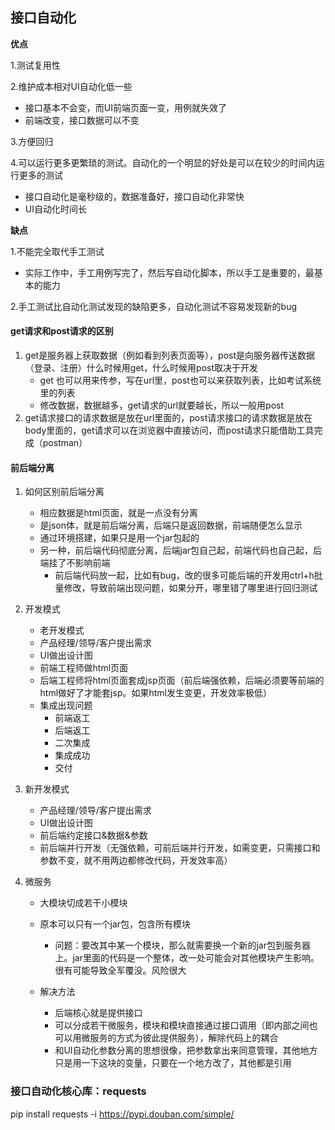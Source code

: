 ## 接口自动化

**优点**

1.测试复用性

2.维护成本相对UI自动化低一些

- 接口基本不会变，而UI前端页面一变，用例就失效了
- 前端改变，接口数据可以不变

3.方便回归

4.可以运行更多更繁琐的测试。自动化的一个明显的好处是可以在较少的时间内运行更多的测试

- 接口自动化是毫秒级的，数据准备好，接口自动化非常快
- UI自动化时间长

**缺点**

1.不能完全取代手工测试

- 实际工作中，手工用例写完了，然后写自动化脚本，所以手工是重要的，最基本的能力

2.手工测试比自动化测试发现的缺陷更多，自动化测试不容易发现新的bug

#### get请求和post请求的区别

1. get是服务器上获取数据（例如看到列表页面等），post是向服务器传送数据（登录、注册）什么时候用get，什么时候用post取决于开发
   - get 也可以用来传参，写在url里，post也可以来获取列表，比如考试系统里的列表
   - 修改数据，数据越多，get请求的url就要越长，所以一般用post
2. get请求接口的请求数据是放在url里面的，post请求接口的请求数据是放在body里面的，get请求可以在浏览器中直接访问，而post请求只能借助工具完成（postman）

#### 前后端分离

1. 如何区别前后端分离
   - 相应数据是html页面，就是一点没有分离
   - 是json体，就是前后端分离，后端只是返回数据，前端随便怎么显示
   - 通过环境搭建，如果只是用一个jar包起的
   - 另一种，前后端代码彻底分离，后端jar包自己起，前端代码也自己起，后端挂了不影响前端
     - 前后端代码放一起，比如有bug，改的很多可能后端的开发用ctrl+h批量修改，导致前端出现问题，如果分开，哪里错了哪里进行回归测试

2. 开发模式
   - 老开发模式
   - 产品经理/领导/客户提出需求
   - UI做出设计图
   - 前端工程师做html页面
   - 后端工程师将html页面套成jsp页面（前后端强依赖，后端必须要等前端的html做好了才能套jsp。如果html发生变更，开发效率极低）
   - 集成出现问题
     - 前端返工
     - 后端返工
     - 二次集成
     - 集成成功
     - 交付

3. 新开发模式
   - 产品经理/领导/客户提出需求
   - UI做出设计图
   - 前后端约定接口&数据&参数
   - 前后端并行开发（无强依赖，可前后端并行开发，如需变更，只需接口和参数不变，就不用两边都修改代码，开发效率高）

4. 微服务

   - 大模块切成若干小模块

   - 原本可以只有一个jar包，包含所有模块

     - 问题：要改其中某一个模块，那么就需要换一个新的jar包到服务器上。jar里面的代码是一个整体，改一处可能会对其他模块产生影响。很有可能导致全军覆没。风险很大

   - 解决方法

     - 后端核心就是提供接口
     - 可以分成若干微服务，模块和模块直接通过接口调用（即内部之间也可以用微服务的方式为彼此提供服务），解除代码上的耦合
     - 和UI自动化参数分离的思想很像，把参数拿出来同意管理，其他地方只是用一下这块的变量，只要在一个地方改了，其他都是引用

     

### 接口自动化核心库：requests

pip install requests -i https://pypi.douban.com/simple/



